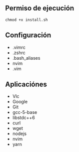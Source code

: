 ## Permiso de ejecución

```
chmod +x install.sh
```


## Configuración 
- .vimrc
- .zshrc
- .bash_aliases
- nvim
- .vim


## Aplicaciónes

- Vlc
- Google
- Git
- gcc-5-base
- libstdc++6
- curl 
- wget
- nodejs
- nvim
- yarn
